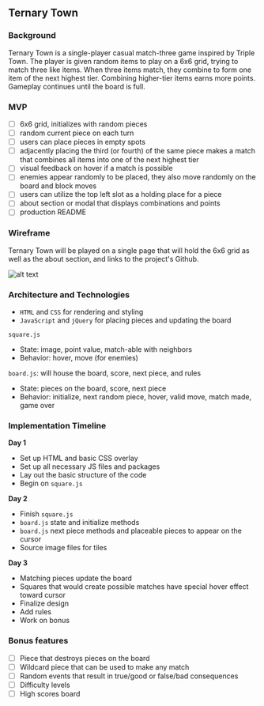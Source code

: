## Ternary Town

### Background

Ternary Town is a single-player casual match-three game inspired by Triple Town. The player is given random items to play on a 6x6 grid, trying to match three like items. When three items match, they combine to form one item of the next highest tier. Combining higher-tier items earns more points. Gameplay continues until the board is full.

### MVP  

- [ ] 6x6 grid, initializes with random pieces
- [ ] random current piece on each turn
- [ ] users can place pieces in empty spots
- [ ] adjacently placing the third (or fourth) of the same piece makes a match that combines all items into one of the next highest tier
- [ ] visual feedback on hover if a match is possible
- [ ] enemies appear randomly to be placed, they also move randomly on the board and block moves
- [ ] users can utilize the top left slot as a holding place for a piece
- [ ] about section or modal that displays combinations and points
- [ ] production README

### Wireframe

Ternary Town will be played on a single page that will hold the 6x6 grid as well as the about section, and links to the project's Github.

![alt text](docs/wireframe.png "Wireframe - Ternary Town")

### Architecture and Technologies

- `HTML` and `CSS` for rendering and styling
- `JavaScript` and `jQuery` for placing pieces and updating the board

`square.js`
- State: image, point value, match-able with neighbors
- Behavior: hover, move (for enemies)

`board.js`: will house the board, score, next piece, and rules
- State: pieces on the board, score, next piece
- Behavior: initialize, next random piece, hover, valid move, match made, game over

### Implementation Timeline

**Day 1**

- Set up HTML and basic CSS overlay
- Set up all necessary JS files and packages
- Lay out the basic structure of the code
- Begin on `square.js`

**Day 2**

- Finish `square.js`
- `board.js` state and initialize methods
- `board.js` next piece methods and placeable pieces to appear on the cursor
- Source image files for tiles

**Day 3**

- Matching pieces update the board
- Squares that would create possible matches have special hover effect toward cursor
- Finalize design
- Add rules
- Work on bonus

### Bonus features

- [ ] Piece that destroys pieces on the board
- [ ] Wildcard piece that can be used to make any match
- [ ] Random events that result in true/good or false/bad consequences
- [ ] Difficulty levels
- [ ] High scores board
